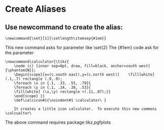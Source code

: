 # Create Aliases

## Use newcommand to create the alias: 
  
    \newcommand{\set}[1]{\setlength\itemsep{#1em}} 
  
 This new command asks for parameter like \set{2}  The {#1em} code ask for the parameter
 
    \newcommand\calculator{\tikz{
		\node (c) [inner sep=0pt, draw, fill=black, anchor=south west]{\phantom{N}};
		\begin{scope}[x=(c.south east),y=(c.north west)]    \fill[white] (.1,.7) rectangle (.9,.9);    
		\foreach \x in {.1, .33, .55, .79}{    
		\foreach \y in {.1, .24, .38, .53}{    
		\fill[white] (\x,\y) rectangle +(.11,.07);}} 
		\end{scope} }}
		\def\calcicon#1{\noindent#1 \calculator\ } 
        
        It creates a little icon calculator.  To execute this new commens \calcualtor\
     
The above command requires package tikz,pgfplots
      
